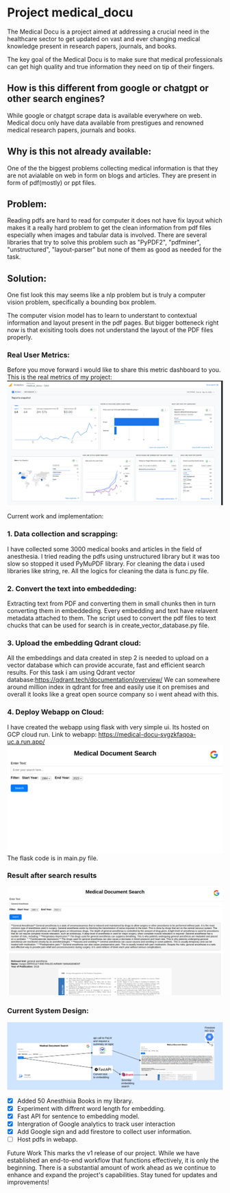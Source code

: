 # Project medical_docu

The Medical Docu is a project aimed at addressing a crucial need in the healthcare sector to get updated on vast and ever changing medical knowledge present in research papers, journals, and books. 

The key goal of the Medical Docu is to make sure that medical professionals can get high quality and true information they need on tip of their fingers.

## How is this different from google or chatgpt or other search engines?
While google or chatgpt scrape data is available everywhere on web. Medical docu only have data available from prestigues and renowned medical research papers, journals and books.

## Why is this not already available:
One of the the biggest problems collecting medical information is that they are not avialable on web in form on blogs and articles. They are present in form of pdf(mostly) or ppt files.

## Problem:
Reading pdfs are hard to read for computer it does not have fix layout which makes it a really hard problem to get the clean information from pdf files especially when images and tabular data is involved.
There are several libraries that try to solve this problem such as "PyPDF2", "pdfminer", "unstructured", "layout-parser" but none of them as good as needed for the task.

## Solution:
One fist look this may seems like a nlp problem but is truly a computer vision problem, specifically a bounding box problem. 

The computer vision model has to learn to understant to contextual information and layout present in the pdf pages. But bigger botteneck right now is that exisiting tools does not understand the layout of the PDF files properly. 

### Real User Metrics:
Before you move forward i would like to share this metric dashboard to you. This is the real metrics of my project:
![alt text](img/analytics_dashboard.png?raw=true)

Current work and implementation:
### 1. Data collection and scrapping:
I have collected some 3000 medical books and articles in the field of anesthesia. I tried reading the pdfs using unstructured library but it was too slow so stopped it used PyMuPDF library. For cleaning the data i used libraries like string, re. All the logics for cleaning the data is func.py file. 

### 2.  Convert the text into embeddeding: 
Extracting text from PDF and converting them in small chunks then in turn converting them in embeddeding. Every embedding and text have relavent metadata attached to them.
The script used to convert the pdf files to text chucks that can be used for search is in create_vector_database.py file.

### 3. Upload the embedding Qdrant cloud:
All the embeddings and data created in step 2 is needed to upload on a vector database which can provide accurate, fast and efficient search results. For this task i am using Qdrant vector database:https://qdrant.tech/documentation/overview/
We can somewhere around million index in qdrant for free and easily use it on premises and overall it looks like a great open source company so i went ahead with this.


### 4. Deploy Webapp on Cloud:
I have created the webapp using flask with very simple ui. Its hosted on GCP cloud run. Link to webapp: https://medical-docu-svgzkfaqoa-uc.a.run.app/
![alt text](img/home.png?raw=true)
The flask code is in main.py file. 

### Result after search results
![alt text](img/results.png?raw=true)

### Current System Design:
![alt text](img/system.png?raw=true)


- [x] Added 50 Anesthisia Books in my library.
- [x] Experiment with diffrent word length for embedding.
- [x] Fast API for sentence to embedding model.
- [x] Intergration of Google analytics to track user interaction
- [x] Add Google sign and add firestore to collect user information.
- [ ] Host pdfs in webapp.

Future Work
This marks the v1 release of our project. While we have established an end-to-end workflow that functions effectively, it is only the beginning. There is a substantial amount of work ahead as we continue to enhance and expand the project's capabilities. Stay tuned for updates and improvements!
